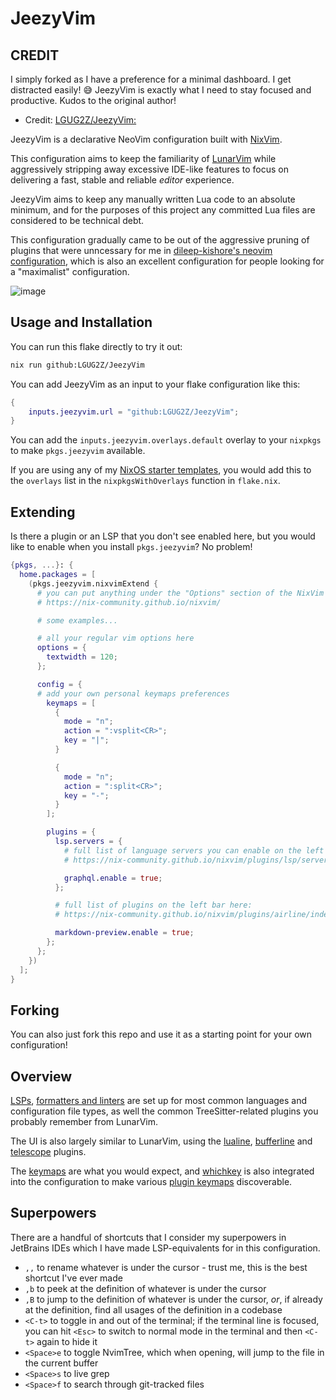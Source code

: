 # JeezyVim

## CREDIT

I simply forked as I have a preference for a minimal dashboard. I get distracted easily! 😅
JeezyVim is exactly what I need to stay focused and productive. Kudos to the original author!

- Credit: [LGUG2Z/JeezyVim:](https://github.com/LGUG2Z/JeezyVim)

JeezyVim is a declarative NeoVim configuration built with
[NixVim](https://github.com/nix-community/nixvim).

This configuration aims to keep the familiarity of
[LunarVim](https://lunarvim.org) while aggressively stripping away excessive
IDE-like features to focus on delivering a fast, stable and reliable _editor_
experience.

JeezyVim aims to keep any manually written Lua code to an absolute minimum, and
for the purposes of this project any committed Lua files are considered to be
technical debt.

This configuration gradually came to be out of the aggressive pruning of
plugins that were unncessary for me in [dileep-kishore's neovim
configuration](https://github.com/dileep-kishore/neovim), which is also an
excellent configuration for people looking for a "maximalist" configuration.

![image](https://github.com/LGUG2Z/JeezyVim/assets/13164844/df05aac6-f436-460e-a851-1796e8ae9456)

## Usage and Installation

You can run this flake directly to try it out:

```bash
nix run github:LGUG2Z/JeezyVim
```

You can add JeezyVim as an input to your flake configuration like this:

```nix
{
    inputs.jeezyvim.url = "github:LGUG2Z/JeezyVim";
}
```

You can add the `inputs.jeezyvim.overlays.default` overlay to your `nixpkgs` to
make `pkgs.jeezyvim` available.

If you are using any of my [NixOS starter
templates](https://github.com/search?q=owner%3ALGUG2Z+nixos&type=repositories),
you would add this to the `overlays` list in the `nixpkgsWithOverlays` function
in `flake.nix`.

## Extending

Is there a plugin or an LSP that you don't see enabled here, but you would like
to enable when you install `pkgs.jeezyvim`? No problem!

```nix
{pkgs, ...}: {
  home.packages = [
    (pkgs.jeezyvim.nixvimExtend {
      # you can put anything under the "Options" section of the NixVim docs here
      # https://nix-community.github.io/nixvim/

      # some examples...

      # all your regular vim options here
      options = {
        textwidth = 120;
      };

      config = {
      # add your own personal keymaps preferences
        keymaps = [
          {
            mode = "n";
            action = ":vsplit<CR>";
            key = "|";
          }

          {
            mode = "n";
            action = ":split<CR>";
            key = "-";
          }
        ];

        plugins = {
          lsp.servers = {
            # full list of language servers you can enable on the left bar here:
            # https://nix-community.github.io/nixvim/plugins/lsp/servers/ansiblels/index.html

            graphql.enable = true;
          };

          # full list of plugins on the left bar here:
          # https://nix-community.github.io/nixvim/plugins/airline/index.html

          markdown-preview.enable = true;
        };
      };
    })
  ];
}
```

## Forking

You can also just fork this repo and use it as a starting point for your own
configuration!

## Overview

[LSPs](./config/lsp/lsp.nix), [formatters and
linters](./config/lsp/none-ls.nix) are set up for most common languages and
configuration file types, as well the common TreeSitter-related plugins you
probably remember from LunarVim.

The UI is also largely similar to LunarVim, using the
[lualine](./config/lualine.nix), [bufferline](./config/bufferline.nix) and
[telescope](./config/ui/telescope.nix) plugins.

The [keymaps](./config/keymaps/keymaps-general.nix) are what you would expect,
and [whichkey](./config/keymaps/whichkey.nix) is also integrated into the
configuration to make various [plugin
keymaps](./config/keymaps/keymaps-plugins.nix) discoverable.

## Superpowers

There are a handful of shortcuts that I consider my superpowers in JetBrains
IDEs which I have made LSP-equivalents for in this configuration.

- `,,` to rename whatever is under the cursor - trust me, this is the best
  shortcut I've ever made
- `,b` to peek at the definition of whatever is under the cursor
- `,B` to jump to the definition of whatever is under the cursor, _or_, if
  already at the definition, find all usages of the definition in a codebase
- `<C-t>` to toggle in and out of the terminal; if the terminal line is
  focused, you can hit `<Esc>` to switch to normal mode in the terminal and
  then `<C-t>` again to hide it
- `<Space>e` to toggle NvimTree, which when opening, will jump to the file in
  the current buffer
- `<Space>s` to live grep
- `<Space>f` to search through git-tracked files
